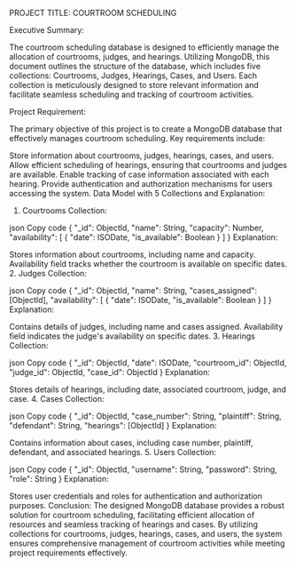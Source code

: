 PROJECT TITLE: COURTROOM SCHEDULING

Executive Summary:

The courtroom scheduling database is designed to efficiently manage the allocation of courtrooms, judges, and hearings. Utilizing MongoDB, this document outlines the structure of the database, which includes five collections: Courtrooms, Judges, Hearings, Cases, and Users. Each collection is meticulously designed to store relevant information and facilitate seamless scheduling and tracking of courtroom activities.

Project Requirement:

The primary objective of this project is to create a MongoDB database that effectively manages courtroom scheduling. Key requirements include:

Store information about courtrooms, judges, hearings, cases, and users.
Allow efficient scheduling of hearings, ensuring that courtrooms and judges are available.
Enable tracking of case information associated with each hearing.
Provide authentication and authorization mechanisms for users accessing the system.
Data Model with 5 Collections and Explanation:

1. Courtrooms Collection:

json
Copy code
{
  "_id": ObjectId,
  "name": String,
  "capacity": Number,
  "availability": [
    {
      "date": ISODate,
      "is_available": Boolean
    }
  ]
}
Explanation:

Stores information about courtrooms, including name and capacity.
Availability field tracks whether the courtroom is available on specific dates.
2. Judges Collection:

json
Copy code
{
  "_id": ObjectId,
  "name": String,
  "cases_assigned": [ObjectId],
  "availability": [
    {
      "date": ISODate,
      "is_available": Boolean
    }
  ]
}
Explanation:

Contains details of judges, including name and cases assigned.
Availability field indicates the judge's availability on specific dates.
3. Hearings Collection:

json
Copy code
{
  "_id": ObjectId,
  "date": ISODate,
  "courtroom_id": ObjectId,
  "judge_id": ObjectId,
  "case_id": ObjectId
}
Explanation:

Stores details of hearings, including date, associated courtroom, judge, and case.
4. Cases Collection:

json
Copy code
{
  "_id": ObjectId,
  "case_number": String,
  "plaintiff": String,
  "defendant": String,
  "hearings": [ObjectId]
}
Explanation:

Contains information about cases, including case number, plaintiff, defendant, and associated hearings.
5. Users Collection:

json
Copy code
{
  "_id": ObjectId,
  "username": String,
  "password": String,
  "role": String
}
Explanation:

Stores user credentials and roles for authentication and authorization purposes.
Conclusion:
The designed MongoDB database provides a robust solution for courtroom scheduling, facilitating efficient allocation of resources and seamless tracking of hearings and cases. By utilizing collections for courtrooms, judges, hearings, cases, and users, the system ensures comprehensive management of courtroom activities while meeting project requirements effectively.